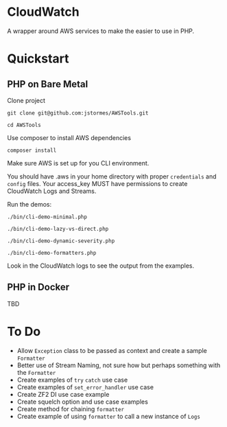 # CloudWatch
A wrapper around AWS services to make the easier to use in PHP.

# Quickstart

## PHP on Bare Metal

Clone project 

`git clone git@github.com:jstormes/AWSTools.git`

`cd AWSTools`

Use composer to install AWS dependencies

`composer install`

Make sure AWS is set up for you CLI environment.

You should have .aws in your home directory with proper
`credentials` and `config` files.  Your access_key MUST 
have permissions to create CloudWatch Logs and Streams.

Run the demos:

`./bin/cli-demo-minimal.php`

`./bin/cli-demo-lazy-vs-direct.php`

`./bin/cli-demo-dynamic-severity.php`

`./bin/cli-demo-formatters.php`

Look in the CloudWatch logs to see the output from the examples.

## PHP in Docker

TBD

# To Do

* Allow `Exception` class to be passed as context and create a sample `Formatter`
* Better use of Stream Naming, not sure how but perhaps something with the `Formatter`
* Create examples of `try` `catch` use case
* Create examples of `set_error_handler` use case
* Create ZF2 DI use case example
* Create squelch option and use case examples
* Create method for chaining `formatter`
* Create example of using `formatter` to call a new instance of `Logs`